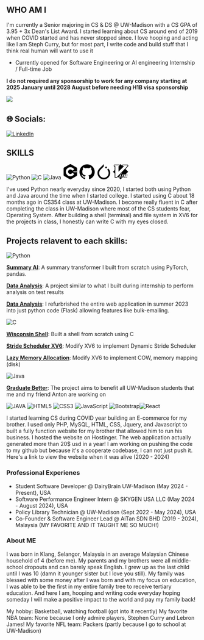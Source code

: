 ## WHO AM I

I'm currently a Senior majoring in CS & DS @ UW-Madison with a CS GPA of 3.95 + 3x Dean's List Award.
I started learning about CS around end of 2019 when COVID started and has never stopped since.
I love hooping and acting like I am Steph Curry, but for most part, I write code and build stuff that I think real human will want to use it

- Currently opened for Software Engineering or AI engineering Internship / Full-time Job

**I do not required any sponsorship to work for any company starting at 2025 January until 2028 August before needing H1B visa sponsorship**
  
<img src="https://readme-typing-svg.herokuapp.com/?font=Righteous&size=35&width=500&height=70&duration=2000&lines=Howdy!+👋+I'm+Sean+Tan!;" />

## 🌐 Socials:
[![LinkedIn](https://img.shields.io/badge/LinkedIn-%230077B5.svg?logo=linkedin&logoColor=white)](https://linkedin.com/in/seantan02) 

## SKILLS
<img src="https://cdn.jsdelivr.net/gh/devicons/devicon/icons/python/python-original.svg" alt="Python" width="40" height="40"/> <img src="https://cdn.jsdelivr.net/gh/devicons/devicon/icons/c/c-original.svg" alt="C" width="40" height="40"/> <img src="https://cdn.jsdelivr.net/gh/devicons/devicon/icons/java/java-original.svg" alt="Java" width="40" height="40"/> <img src="./assets/cplusplus.svg" alt="Java" width="40" height="40"/> <img src="./assets/github.svg" alt="Java" width="40" height="40"/> <img src="./assets/pytorch.svg" alt="Java" width="40" height="40"/> <img src="./assets/vim.svg" alt="Java" width="40" height="40"/>

I've used Python nearly everyday since 2020, I started both using Python and Java around the time when I started college.
I started using C about 18 months ago in CS354 class at UW-Madison. I become really fluent in C after completing the class
in UW-Madison where most of the CS students fear, Operating System. After building a shell (terminal) and file system in XV6 for
the projects in class, I honestly can write C with my eyes closed.

## Projects relavent to each skills:

<img src="https://cdn.jsdelivr.net/gh/devicons/devicon/icons/python/python-original.svg" alt="Python" width="40" height="40"/>

**[Summary AI](https://github.com/seantan02/summary_AI)**: A summary transformer I built from scratch using PyTorch, pandas.

**[Data Analysis](https://github.com/seantan02/data-analysis)**: A project similar to what I built during internship to perform analysis on test results

**[Data Analysis]([https://github.com/seantan02/data-analysis](https://drive.google.com/drive/folders/1_xDZXVCJt82a65qkgWLOeXOuK_VNNVCq))**: I refurbrished the entire web application in summer 2023 into
just python code (Flask) allowing features like bulk-emailing.

<img src="https://cdn.jsdelivr.net/gh/devicons/devicon/icons/c/c-original.svg" alt="C" width="40" height="40"/>

**[Wisconsin Shell](https://github.com/seantan02/cs537-wisconsin_shell)**: Built a shell from scratch using C

**[Stride Scheduler XV6](https://github.com/seantan02/xv6-dynamic-stride-scheduler)**: Modify XV6 to implement Dynamic Stride Scheduler

**[Lazy Memory Allocation](https://github.com/seantan02/xv6-memory-mapping)**: Modify XV6 to implement COW, memory mapping (disk)

<img src="https://cdn.jsdelivr.net/gh/devicons/devicon/icons/java/java-original.svg" alt="Java" width="40" height="40"/>

**[Graduate Better](https://github.com/seantan02/graduateBetter)**: The project aims to benefit all UW-Madison students that me and my friend Anton are working on

![JAVA](https://img.shields.io/badge/java-%23E34F26.svg?style=for-the-badge&logo=html5&logoColor=white) ![HTML5](https://img.shields.io/badge/html5-%23E34F26.svg?style=for-the-badge&logo=html5&logoColor=white) ![CSS3](https://img.shields.io/badge/css3-%231572B6.svg?style=for-the-badge&logo=css3&logoColor=white) ![JavaScript](https://img.shields.io/badge/javascript-%23323330.svg?style=for-the-badge&logo=javascript&logoColor=%23F7DF1E) ![Bootstrap](https://img.shields.io/badge/bootstrap-%23563D7C.svg?style=for-the-badge&logo=bootstrap&logoColor=white)![React](https://img.shields.io/badge/react-%2320232a.svg?style=for-the-badge&logo=react&logoColor=%2361DAFB)

I started learning CS during COVID year building an E-commerce for my brother. I used only PHP, MySQL, HTML, CSS, Jquery, and
Javascript to built a fully function website for my brother that allowed him to run his business. I hosted the website
on Hostinger. The web application actually generated more than 20$ usd in a year! I am working on pushing the code to my github but because
it's a cooperate codebase, I can not just push it. Here's a link to view the website when it was alive (2020 - 2024)

### Professional Experienes

* Student Software Developer @ DairyBrain UW-Madison (May 2024 - Present), USA
* Software Performance Engineer Intern @ SKYGEN USA LLC (May 2024 - August 2024), USA
* Policy Library Technician @ UW-Madison (Sept 2022 - May 2024), USA
* Co-Founder & Software Engineer Lead @ AiTan SDN BHD (2019 - 2024), Malaysia (MY FAVORITE AND IT TAUGHT ME SO MUCH!)

### About ME
I was born in Klang, Selangor, Malaysia in an average Malaysian Chinese household of 4 (before me).
My parents and my brothers were all middle-school dropouts and can barely speak English.
I grew up as the last child until I was 10 (damn it younger sister but I love you still).
My family was blessed with some money after I was born and with my focus on education,
I was able to be the first in my entire family tree to receive tertiary education. And 
here I am, hooping and writing code everyday hoping someday I will make a positive impact to
the world and pay my family back!

My hobby: Basketball, watching football (got into it recently)
My favorite NBA team: None because I only admire players, Stephen Curry and Lebron James!
My favorite NFL team: Packers (partly because I go to school at UW-Madison)
